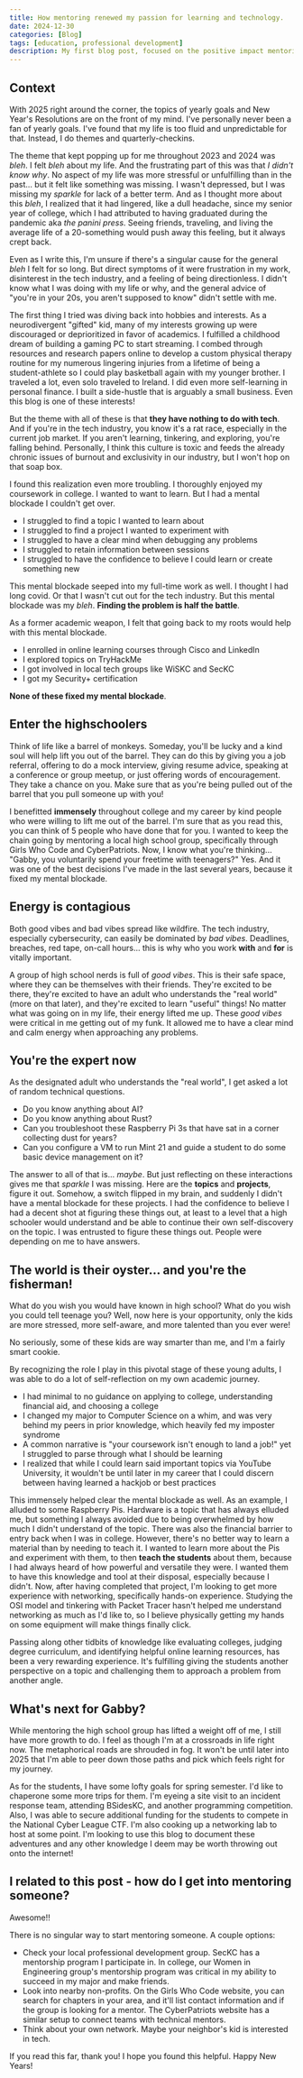 ```yaml
---
title: How mentoring renewed my passion for learning and technology.
date: 2024-12-30
categories: [Blog]
tags: [education, professional development]
description: My first blog post, focused on the positive impact mentoring local high school students has on my personal and professional development.
---
```


## Context

With 2025 right around the corner, the topics of yearly goals and New Year's Resolutions are on the front of my mind. I've personally never been a fan of yearly goals. I've found that my life is too fluid and unpredictable for that. Instead, I do themes and quarterly-checkins. 

The theme that kept popping up for me throughout 2023 and 2024 was _bleh_. I felt _bleh_ about my life. And the frustrating part of this was that _I didn't know why_. No aspect of my life was more stressful or unfulfilling than in the past... but it felt like something was missing. I wasn't depressed, but I was missing my _sparkle_ for lack of a better term. And as I thought more about this _bleh_, I realized that it had lingered, like a dull headache, since my senior year of college, which I had attributed to having graduated during the pandemic aka _the panini press_. Seeing friends, traveling, and living the average life of a 20-something would push away this feeling, but it always crept back.

Even as I write this, I'm unsure if there's a singular cause for the general _bleh_ I felt for so long. But direct symptoms of it were frustration in my work, disinterest in the tech industry, and a feeling of being directionless. I didn't know what I was doing with my life or why, and the general advice of "you're in your 20s, you aren't supposed to know" didn't settle with me.

The first thing I tried was diving back into hobbies and interests. As a neurodivergent "gifted" kid, many of my interests growing up were discouraged or deprioritized in favor of academics. I fulfilled a childhood dream of building a gaming PC to start streaming. I combed through resources and research papers online to develop a custom physical therapy routine for my numerous lingering injuries from a lifetime of being a student-athlete so I could play basketball again with my younger brother. I traveled a lot, even solo traveled to Ireland. I did even more self-learning in personal finance. I built a side-hustle that is arguably a small business. Even this blog is one of these interests! 

But the theme with all of these is that **they have nothing to do with tech**. And if you're in the tech industry, you know it's a rat race, especially in the current job market. If you aren't learning, tinkering, and exploring, you're falling behind. Personally, I think this culture is toxic and feeds the already chronic issues of burnout and exclusivity in our industry, but I won't hop on that soap box.

I found this realization even more troubling. I thoroughly enjoyed my coursework in college. I wanted to want to learn. But I had a mental blockade I couldn't get over.
- I struggled to find a topic I wanted to learn about
- I struggled to find a project I wanted to experiment with
- I struggled to have a clear mind when debugging any problems
- I struggled to retain information between sessions
- I struggled to have the confidence to believe I could learn or create something new

This mental blockade seeped into my full-time work as well. I thought I had long covid. Or that I wasn't cut out for the tech industry. But this mental blockade was my _bleh_. 
**Finding the problem is half the battle**.

As a former academic weapon, I felt that going back to my roots would help with this mental blockade.
- I enrolled in online learning courses through Cisco and LinkedIn
- I explored topics on TryHackMe
- I got involved in local tech groups like WiSKC and SecKC
- I got my Security+ certification

**None of these fixed my mental blockade**.

## Enter the highschoolers

Think of life like a barrel of monkeys. Someday, you'll be lucky and a kind soul will help lift you out of the barrel. They can do this by giving you a job referral, offering to do a mock interview, giving resume advice, speaking at a conference or group meetup, or just offering words of encouragement. They take a chance on you. Make sure that as you're being pulled out of the barrel that you pull someone up with you!

I benefitted **immensely** throughout college and my career by kind people who were willing to lift me out of the barrel. I'm sure that as you read this, you can think of 5 people who have done that for you. I wanted to keep the chain going by mentoring a local high school group, specifically through Girls Who Code and CyberPatriots. Now, I know what you're thinking... "Gabby, you voluntarily spend your freetime with teenagers?" Yes. And it was one of the best decisions I've made in the last several years, because it fixed my mental blockade.

## Energy is contagious
Both good vibes and bad vibes spread like wildfire. The tech industry, especially cybersecurity, can easily be dominated by _bad vibes_. Deadlines, breaches, red tape, on-call hours... this is why who you work **with** and **for** is vitally important. 

A group of high school nerds is full of _good vibes_. This is their safe space, where they can be themselves with their friends. They're excited to be there, they're excited to have an adult who understands the "real world" (more on that later), and they're excited to learn "useful" things! No matter what was going on in my life, their energy lifted me up. These _good vibes_ were critical in me getting out of my funk. It allowed me to have a clear mind and calm energy when approaching any problems.

## You're the expert now
As the designated adult who understands the "real world", I get asked a lot of random technical questions. 
- Do you know anything about AI?
- Do you know anything about Rust? 
- Can you troubleshoot these Raspberry Pi 3s that have sat in a corner collecting dust for years? 
- Can you configure a VM to run Mint 21 and guide a student to do some basic device management on it? 

The answer to all of that is... _maybe_. But just reflecting on these interactions gives me that _sparkle_ I was missing. Here are the **topics** and **projects**, figure it out. Somehow, a switch flipped in my brain, and suddenly I didn't have a mental blockade for these projects. I had the confidence to believe I had a decent shot at figuring these things out, at least to a level that a high schooler would understand and be able to continue their own self-discovery on the topic. I was entrusted to figure these things out. People were depending on me to have answers.

## The world is their oyster... and you're the fisherman!
What do you wish you would have known in high school? What do you wish you could tell teenage you? Well, now here is your opportunity, only the kids are more stressed, more self-aware, and more talented than you ever were!

No seriously, some of these kids are way smarter than me, and I'm a fairly smart cookie.

By recognizing the role I play in this pivotal stage of these young adults, I was able to do a lot of self-reflection on my own academic journey.
- I had minimal to no guidance on applying to college, understanding financial aid, and choosing a college
- I changed my major to Computer Science on a whim, and was very behind my peers in prior knowledge, which heavily fed my imposter syndrome
- A common narrative is "your coursework isn't enough to land a job!" yet I struggled to parse through what I should be learning
- I realized that while I could learn said important topics via YouTube University, it wouldn't be until later in my career that I could discern between having learned a hackjob or best practices

This immensely helped clear the mental blockade as well. As an example, I alluded to some Raspberry Pis. Hardware is a topic that has always elluded me, but something I always avoided due to being overwhelmed by how much I didn't understand of the topic. There was also the financial barrier to entry back when I was in college. However, there's no better way to learn a material than by needing to teach it. I wanted to learn more about the Pis and experiment with them, to then **teach the students** about them, because I had always heard of how powerful and versatile they were. I wanted them to have this knowledge and tool at their disposal, especially because I didn't. Now, after having completed that project, I'm looking to get more experience with networking, specifically hands-on experience. Studying the OSI model and tinkering with Packet Tracer hasn't helped me understand networking as much as I'd like to, so I believe physically getting my hands on some equipment will make things finally click.

Passing along other tidbits of knowledge like evaluating colleges, judging degree curriculum, and identifying helpful online learning resources, has been a very rewarding experience. It's fulfilling giving the students another perspective on a topic and challenging them to approach a problem from another angle.

## What's next for Gabby?
While mentoring the high school group has lifted a weight off of me, I still have more growth to do. I feel as though I'm at a crossroads in life right now. The metaphorical roads are shrouded in fog. It won't be until later into 2025 that I'm able to peer down those paths and pick which feels right for my journey.

As for the students, I have some lofty goals for spring semester. I'd like to chaperone some more trips for them. I'm eyeing a site visit to an incident response team, attending BSidesKC, and another programming competition. Also, I was able to secure additional funding for the students to compete in the National Cyber League CTF. I'm also cooking up a networking lab to host at some point. I'm looking to use this blog to document these adventures and any other knowledge I deem may be worth throwing out onto the internet!

## I related to this post - how do I get into mentoring someone?
Awesome!!

There is no singular way to start mentoring someone. A couple options:
- Check your local professional development group. SecKC has a mentorship program I participate in. In college, our Women in Engineering group's mentorship program was critical in my ability to succeed in my major and make friends.
- Look into nearby non-profits. On the Girls Who Code website, you can search for chapters in your area, and it'll list contact information and if the group is looking for a mentor. The CyberPatriots website has a similar setup to connect teams with technical mentors.
- Think about your own network. Maybe your neighbor's kid is interested in tech. 

If you read this far, thank you! I hope you found this helpful. Happy New Years!